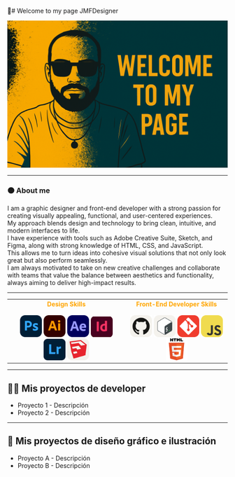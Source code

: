 👋# Welcome to my page JMFDesigner

![Banner](Gifs/Gif.png)

---

### 🟠 About me

I am a graphic designer and front-end developer with a strong passion for creating visually appealing, functional, and user-centered experiences.  
My approach blends design and technology to bring clean, intuitive, and modern interfaces to life.  
I have experience with tools such as Adobe Creative Suite, Sketch, and Figma, along with strong knowledge of HTML, CSS, and JavaScript.  
This allows me to turn ideas into cohesive visual solutions that not only look great but also perform seamlessly.  
I am always motivated to take on new creative challenges and collaborate with teams that value the balance between aesthetics and functionality, always aiming to deliver high-impact results.

---

<table>
  <tr>
    <td align="center">
      <strong><span style="color:orange">Design Skills</span></strong><br><br>
      <img src="Iconos/Photoshop.svg" width="50px">
      <img src="Iconos/Illustrator.svg" width="50px">
      <img src="Iconos/AfterEffects.svg" width="50px">
      <img src="Iconos/AdobeIndesing.png" width="50px">
      <img src="Iconos/AdobeLigthroom.png" width="50px">
      <img src="Iconos/Sketchup-Light.svg" width="50px">
    </td>
    <td align="center">
      <strong><span style="color:orange">Front-End Developer Skills</span></strong><br><br>
      <img src="Iconos/Github-Light.svg" width="50px">
      <img src="Iconos/Bash-Light.svg" width="50px">
      <img src="Iconos/Git.svg" width="50px">
      <img src="Iconos/JavaScript.svg" width="50px">
      <img src="Iconos/HTML5.png" width="50px">
    </td>
  </tr>
</table>

---

## 👨‍💻 Mis proyectos de developer

- Proyecto 1 - Descripción  
- Proyecto 2 - Descripción

---

## 🎨 Mis proyectos de diseño gráfico e ilustración

- Proyecto A - Descripción  
- Proyecto B - Descripción

<!--
**JMFDesigner/JMFDesigner** is a ✨ _special_ ✨ repository because its `README.md` (this file) appears on your GitHub profile.

Here are some ideas to get you started:

- 🔭 I’m currently working on ...
- 🌱 I’m currently learning ...
- 👯 I’m looking to collaborate on ...
- 🤔 I’m looking for help with ...
- 💬 Ask me about ...
- 📫 How to reach me: ...
- 😄 Pronouns: ...
- ⚡ Fun fact: ...
-->
